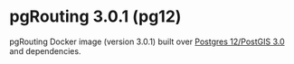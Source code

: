 # pgRouting 3.0.1 (pg12)

pgRouting Docker image (version 3.0.1) built over [Postgres 12/PostGIS 3.0](https://hub.docker.com/r/postgis/postgis) and dependencies.
